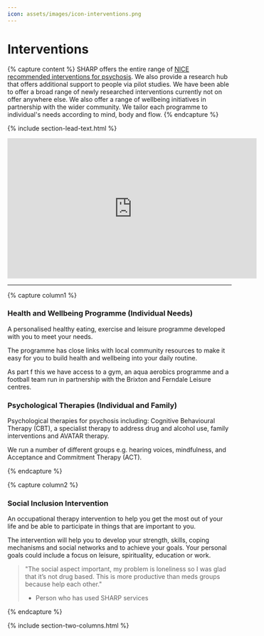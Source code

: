 ```yaml
---
icon: assets/images/icon-interventions.png
---
```


# Interventions

{% capture content %}
SHARP offers the entire range of [NICE recommended interventions for psychosis](https://www.nice.org.uk/guidance/conditions-and-diseases/mental-health-and-behavioural-conditions/psychosis-and-schizophrenia). 
We also provide a research hub that offers additional support to people via pilot studies. We have been able to offer a broad 
range of newly researched interventions currently not on offer anywhere else. We also offer a range of wellbeing initiatives 
in partnership with the wider community. We tailor each programme to individual's needs according to mind, body and flow.
{% endcapture %}

{% include section-lead-text.html %}



<iframe data-iframe-type="video" width="560" height="315" src="https://www.youtube.com/embed/mgyC3HEmwds?rel=0&amp;showinfo=0" frameborder="0" allowfullscreen></iframe>

<hr />




{% capture column1 %}

### Health and Wellbeing Programme (Individual Needs)

A personalised healthy eating, exercise and leisure programme developed with you to meet your needs. 

The programme has close links with local community resources to make it easy for you to build health 
and wellbeing into your daily routine.

As part f this we have access to a gym, an aqua aerobics programme and a football team run in 
partnership with the Brixton and Ferndale Leisure centres.


### Psychological Therapies (Individual and Family)

Psychological therapies for psychosis including: Cognitive Behavioural Therapy (CBT), 
a specialist therapy to address drug and alcohol use, family interventions and AVATAR therapy. 

We run a number of different groups e.g. hearing voices, mindfulness, and Acceptance and Commitment Therapy (ACT).

{% endcapture %}



{% capture column2 %}

### Social Inclusion Intervention

An occupational therapy intervention to help you get the most out of your life and be able to participate 
in things that are important to you.

The intervention will help you to develop your strength, skills, coping mechanisms and social networks 
and to achieve your goals. Your personal goals could include a focus on leisure, spirituality, education or work. 

> "The social aspect important, my problem is loneliness so I was glad that it’s not drug based. 
> This is more productive than meds groups because help each other."
> - Person who has used SHARP services

{% endcapture %}



{% include section-two-columns.html %}





